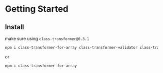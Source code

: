 # Getting Started

## Install

make sure using `class-transformer@0.3.1`

```bash
npm i class-transformer-for-array class-transformer-validator class-transformer@0.3.1 class-validator reflect-metadata
```

or

```bash
npm i class-transformer-for-array
```
